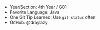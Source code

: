 - Year/Section: 4th Year / G01
- Favorite Language: Java
- One Git Tip Learned: Use `git status` often
- GitHub: @draylazy
